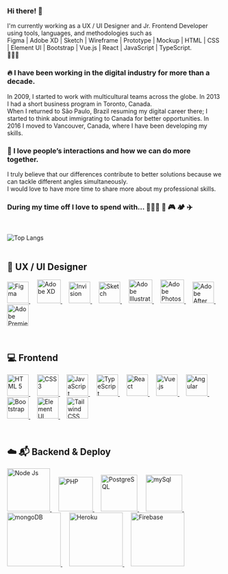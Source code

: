 ### Hi there! 👋
I'm currently working as a UX / UI Designer and Jr. Frontend Developer using tools, languages, and methodologies such as<br>
Figma | Adobe XD | Sketch | Wireframe | Prototype | Mockup | HTML | CSS | Element UI | Bootstrap | Vue.js | React | JavaScript | TypeScript.
<br>
🚀🚀🚀
<br>
### 🔥 I have been working in the digital industry for more than a decade.
In 2009, I started to work with multicultural teams across the globe. In 2013 I had a short business program in Toronto, Canada.<br>
When I returned to São Paulo, Brazil resuming my digital career there; I started to think about immigrating to Canada for better opportunities. In 2016 I moved to Vancouver, Canada, where I have been developing my skills.

### 🥰 I love people’s interactions and how we can do more together.
I truly believe that our differences contribute to better solutions because we can tackle different angles simultaneously.<br>
I would love to have more time to share more about my professional skills.

### During my time off I love to spend with... 👨‍👩‍👦 🚵 🎮 🏕️ ✈️
<br>

![Top Langs](https://github-readme-stats.vercel.app/api/top-langs/?username=kleber-smartdev)
<br><br>


## 📱 UX / UI Designer
<p align="left"> 
  <a href="https://www.figma.com/" target="_blank" rel="noreferrer">
    <img src="https://kleberux.com/imgs/figma.svg" alt="Figma" title="Figma" height="50"/>
  </a>
  &nbsp;&nbsp;&nbsp;
  <a href="https://www.adobe.com/products/xd.html" target="_blank" rel="noreferrer">
    <img src="https://kleberux.com/imgs/adobe_xd.svg" alt="Adobe XD" title="Adobe XD" height="55"/>
  </a>
  &nbsp;&nbsp;&nbsp;
  <a href="https://www.invisionapp.com" target="_blank" rel="noreferrer">
    <img src="https://kleberux.com/imgs/invision.svg" alt="Invision" title="Invision" height="50"/>
  </a>
  &nbsp;&nbsp;&nbsp;
  <a href="https://www.sketch.com" target="_blank" rel="noreferrer">
    <img src="https://kleberux.com/imgs/sketch.svg" alt="Sketch" title="Sketch" height="50"/>
  </a>
  &nbsp;&nbsp;&nbsp;
  <a href="https://www.adobe.com/in/products/illustrator.html" target="_blank" rel="noreferrer">
    <img src="https://kleberux.com/imgs/adobe-illus.svg" alt="Adobe Illustrator" title="Adobe Illustrator" height="55"/>
  </a>
  &nbsp;&nbsp;&nbsp;
  <a href="https://www.adobe.com/in/products/photoshop.html" target="_blank" rel="noreferrer">
    <img src="https://kleberux.com/imgs/adobe-photo.svg" alt="Adobe Photoshop" title="Adobe Photoshop" height="55"/>
  </a>
   &nbsp;&nbsp;&nbsp;
  <a href="https://www.adobe.com/in/products/aftereffects.html" target="_blank" rel="noreferrer">
    <img src="https://kleberux.com/imgs/adobe-after.svg" alt="Adobe After Effects" title="Adobe After Effects" height="50"/>
  </a>
   &nbsp;&nbsp;&nbsp;
  <a href="https://www.adobe.com/in/products/premiere.html" target="_blank" rel="noreferrer">
    <img src="https://kleberux.com/imgs/adobe-prem.svg" alt="Adobe Premiere" title="Adobe Premiere" height="50"/>
  </a> 
</p>
<br>

## 💻 Frontend
<p align="left">
  <a href="https://www.w3schools.com/html/" target="_blank" rel="noreferrer">
    <img src="https://kleberux.com/imgs/html-5.svg" alt="HTML 5" title="HTML 5" height="50"/>
  </a>
  &nbsp;&nbsp;&nbsp;
  <a href="https://www.w3schools.com/css/" target="_blank" rel="noreferrer">
    <img src="https://kleberux.com/imgs/css-3.svg" alt="CSS 3" title="CSS 3" height="50"/>
  </a>
  &nbsp;&nbsp;&nbsp;
  <a href="https://developer.mozilla.org/en-US/docs/Web/JavaScript" target="_blank" rel="noreferrer">
    <img src="https://kleberux.com/imgs/java-script.svg" alt="JavaScript" title="JavaScript" height="50"/>
  </a>
  &nbsp;&nbsp;&nbsp; 
  <a href="https://www.typescriptlang.org/" target="_blank" rel="noreferrer">
    <img src="https://kleberux.com/imgs/type-script.svg" alt="TypeScript" title="TypeScript" height="50"/>
  </a>
  &nbsp;&nbsp;&nbsp;
  <a href="https://reactjs.org/" target="_blank" rel="noreferrer">
  <img src="https://kleberux.com/imgs/react.svg" alt="React" title="React" height="50"/>
  </a>
  &nbsp;&nbsp;&nbsp;
  <a href="https://vuejs.org/" target="_blank" rel="noreferrer">
    <img src="https://kleberux.com/imgs/vue.svg" alt="Vue.js" title="Vue.js" height="50"/>
  </a>
  &nbsp;&nbsp;&nbsp;
  <a href="https://angular.io" target="_blank" rel="noreferrer">
    <img src="https://kleberux.com/imgs/angular.svg" alt="Angular" title="Angular" height="50"/>
  </a>
  &nbsp;&nbsp;&nbsp;
  <a href="https://getbootstrap.com" target="_blank" rel="noreferrer">
    <img src="https://kleberux.com/imgs/bootstrap.svg" alt="Bootstrap" title="Bootstrap" height="50"/>
  </a>
  &nbsp;&nbsp;&nbsp;
  <a href="https://element.eleme.io/" target="_blank" rel="noreferrer">
    <img src="https://kleberux.com/imgs/element-ui.svg" alt="Element UI" title="Element UI" height="50"/>
  </a>
  &nbsp;&nbsp;&nbsp;
  <a href="https://tailwindcss.com/" target="_blank" rel="noreferrer">
    <img src="https://kleberux.com/imgs/tailwind.svg" alt="Tailwind CSS" title="Tailwind CSS" height="50"/>
  </a> 
</p>
<br>

## ☁️ 📬 Backend & Deploy
<p align="left"> 
  <a href="https://nodejs.org" target="_blank" rel="noreferrer">
    <img src="https://kleberux.com/imgs/node-js.svg" alt="Node Js" title="Node Js" width="100"/>
  </a>
  &nbsp;&nbsp;&nbsp;
  <a href="https://www.php.net" target="_blank" rel="noreferrer">
    <img src="https://kleberux.com/imgs/php.svg" alt="PHP" title="PHP" width="80"/>
  </a>
  &nbsp;&nbsp;&nbsp;
  <a href="https://www.postgresql.org" target="_blank" rel="noreferrer">
    <img src="https://kleberux.com/imgs/postgre-sql.svg" alt="PostgreSQL" title="PostgreSQL" width="85"/>
  </a>
  &nbsp;&nbsp;&nbsp;
  <a href="https://www.mysql.com/" target="_blank" rel="noreferrer">
    <img src="https://kleberux.com/imgs/my-sql.svg" alt="mySql" title="mySql" width="85"/>
  </a>
  &nbsp;&nbsp;&nbsp;
  <a href="https://www.mongodb.com/" target="_blank" rel="noreferrer">
    <img src="https://kleberux.com/imgs/mongo-db.svg" alt="mongoDB" title="mongoDB" width="125"/>
  </a>
  &nbsp;&nbsp;&nbsp;
  <a href="https://heroku.com" target="_blank" rel="noreferrer">
    <img src="https://kleberux.com/imgs/heroku.svg" alt="Heroku" title="Heroku" width="125"/>
  </a>
  &nbsp;&nbsp;&nbsp;
  <a href="https://firebase.google.com/" target="_blank" rel="noreferrer">
    <img src="https://kleberux.com/imgs/firebase.svg" alt="Firebase" title="Firebase" width="125"/>
  </a> 
</p>
